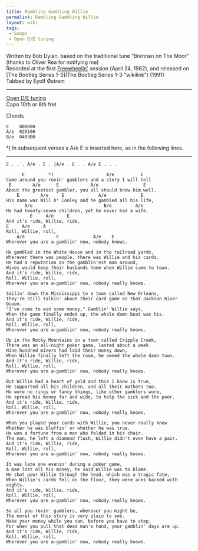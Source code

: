 ```yaml
---
title: Rambling Gambling Willie
permalink: Rambling Gambling Willie
layout: wiki
tags:
 - Songs
 - Open D/E tuning
---
```


Written by Bob Dylan, based on the traditional tune “Brennan on The
Moor” (thanks to Oliver Rea for notifying me)  
Recorded at the first [Freewheelin'](Freewheelin' "wikilink") session
(April 24, 1962), and released on [The Bootleg Series
1-3](The Bootleg Series 1-3 "wikilink") (1991)  
Tabbed by Eyolf Østrem

* * * * *

[Open D/E tuning](Help:Roadmaps#Open_tunings "wikilink")  
Capo 10th or 8th fret

Chords

    E    000000
    A/e  020100
    B/e  040300

\*) In subsequent verses a A/e E is inserted here, as in the following
lines.

* * * * *

    E . . . A/e . E . |A/e . E . . A/e E . . .

          E         *)                    A/e          E
    Come around you rovin' gamblers and a story I will tell
     E        A/e      E            A/e                 E
    About the greatest gambler, you all should know him well.
        E        A/e     E             A/e             E
    His name was Will O' Conley and he gambled all his life,
           A/e                           B/e         A/e
    He had twenty-seven children, yet he never had a wife.
             E     A/e     E
    And it's ride, Willie, ride,
    E     A/e     A
    Roll, Willie, roll,
        A/e            E             A/e    E
    Wherever you are a-gamblin' now, nobody knows.

    He gambled in the White House and in the railroad yards,
    Wherever there was people, there was Willie and his cards.
    He had a reputation as the gamblin'est man around,
    Wives would keep their husbands home when Willie came to town.
    And it's ride, Willie, ride,
    Roll, Willie, roll,
    Wherever you are a-gamblin' now, nobody really knows.

    Sailin' down the Mississippi to a town called New Orleans,
    They're still talkin' about their card game on that Jackson River Queen.
    "I've come to win some money," Gamblin' Willie says,
    When the game finally ended up, the whole damn boat was his.
    And it's ride, Willie, ride,
    Roll, Willie, roll,
    Wherever you are a-gamblin' now, nobody really knows.

    Up in the Rocky Mountains in a town called Cripple Creek,
    There was an all-night poker game, lasted about a week.
    Nine hundred miners had laid their money down,
    When Willie finally left the room, he owned the whole damn town.
    And it's ride, Willie, ride,
    Roll, Willie, roll,
    Wherever you are a-gamblin' now, nobody really knows.

    But Willie had a heart of gold and this I know is true,
    He supported all his children, and all their mothers too.
    He wore no rings or fancy things, like other gamblers wore,
    He spread his money far and wide, to help the sick and the poor.
    And it's ride, Willie, ride,
    Roll, Willie, roll,
    Wherever you are a-gamblin' now, nobody really knows.

    When you played your cards with Willie, you never really knew
    Whether he was bluffin' or whether he was true.
    He won a fortune from a man who folded in his chair.
    The man, he left a diamond flush, Willie didn't even have a pair.
    And it's ride, Willie, ride,
    Roll, Willie, roll,
    Wherever you are a-gamblin' now, nobody really knows.

    It was late one evenin' during a poker game,
    A man lost all his money, he said Willie was to blame.
    He shot poor Willie through the head, which was a tragic fate,
    When Willie's cards fell on the floor, they were aces backed with eights.
    And it's ride, Willie, ride,
    Roll, Willie, roll,
    Wherever you are a-gamblin' now, nobody really knows.

    So all you rovin' gamblers, wherever you might be,
    The moral of this story is very plain to see.
    Make your money while you can, before you have to stop,
    For when you pull that dead man's hand, your gamblin' days are up.
    And it's ride, Willie, ride,
    Roll, Willie, roll,
    Wherever you are a-gamblin' now, nobody really knows.
